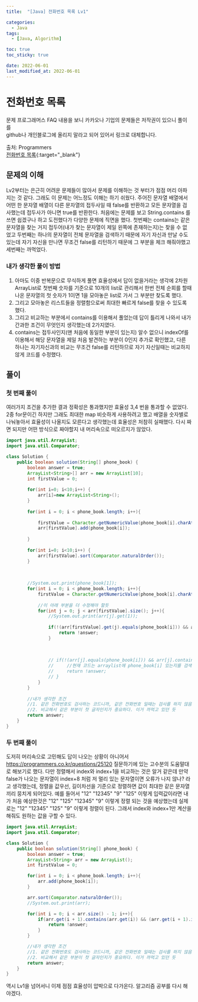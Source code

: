 ```yaml
---
title:  "[Java] 전화번호 목록 Lv1" 

categories:
  - Java
tags:
  - [Java, Algorithm]

toc: true
toc_sticky: true

date: 2022-06-01
last_modified_at: 2022-06-01
---
```



# 전화번호 목록

문제 프로그래머스 FAQ 내용을 보니 카카오나 기업의 문제들은 저작권이 있으니 풀이를<br>
github나 개인블로그에 올리지 말라고 되어 있어서 링크로 대체합니다.

출처: Programmers <br>
[전화번호 목록](https://programmers.co.kr/learn/courses/30/lessons/42577){:target="_blank"}  




## 문제의 이해
Lv2부터는 은근히 어려운 문제들이 많아서 문제를 이해하는 것 부터가 점점 머리 아파지는 것 같다.
그래도 이 문제는 어느정도 이해는 하기 쉬웠다.
주어진 문자열 배열에서 어떤 한 문자열 배열이 다른 문자열의 접두사일 때 false를 반환하고 모든 문자열을 검사했는데 접두사가 아니면 true를 반환한다.
처음에는 문제를 보고 String.contains 를 쓰면 쉽겠구나 하고 도전했다가 다양한 문제에 직면을 했다. 
첫번째는 contains는 같은 문자열을 찾는 거지 접두어(내가 찾는 문자열이 제일 왼쪽에 존재하는지)는 찾을 수 없었고
두번째는 하나의 문자열이 전체 문자열을 검색하기 때문에 자기 자신과 만날 수도 있는데 자기 자신을 만나면 무조건 false를 리턴하기 때문에 그 부분을 체크 해줘야했고
세번째는 까먹었다.


### 내가 생각한 풀이 방법
1. 아마도 이중 반복문으로 무식하게 풀면 효율성에서 답이 없을거라는 생각에 2차원 ArrayList로 첫번째 숫자를 기준으로 10개의 list로 관리해서 한번 전체 순회를 할때 나온 문자열의 첫 숫자가 1이면
1을 모아놓은 list로 가서 그 부분만 찾도록 했다.
2. 그리고 모아놓은 리스트들을 정렬함으로써 최대한 빠르게 false를 찾을 수 있도록 했다.
3. 그리고 비교하는 부분에서 contains를 이용해서 풀었는데 답이 틀리게 나와서 내가 간과한 조건이 무엇인지 생각했는데 2가지였다.
4. contains는 접두사인지(맨 처음에 동일한 부분이 있는지) 알수 없으니 indexOf를 이용해서 해당 문자열을 제일 처음 발견하는 부분이 0인지 추가로 확인했고, 다른 하나는 자기자신과의 비교는 무조건 false를 리턴하므로 자기 자신일때는 비교하지 않게 코드를 수정했다.

## 풀이
### 첫 번째 풀이
여러가지 조건을 추가한 결과 정확성은 통과했지만 효율성 3,4 번을 통과할 수 없었다. 2중 for문이긴 하지만 그래도 최대한 map 비슷하게 사용하려고 했고 배열을 숫자별로 나눠놓아서 효율성이 나올지도 모른다고 생각했는데 효율성은 처참히 실패했다.
다시 짜면 되지만 어떤 방식으로 짜야할지 내 머리속으로 떠오르지가 않았다.

```java
import java.util.ArrayList;
import java.util.Comparator;

class Solution {
    public boolean solution(String[] phone_book) {
        boolean answer = true;
        ArrayList<String>[] arr = new ArrayList[10];
        int firstValue = 0;
        
        for(int i=0; i<10;i++) {
		    arr[i]=new ArrayList<String>();
	    }
        
        for(int i = 0; i < phone_book.length; i++){
            
            firstValue = Character.getNumericValue(phone_book[i].charAt(0));
            arr[firstValue].add(phone_book[i]);
            
        }
        
        for(int i=0; i<10;i++) {
		    arr[firstValue].sort(Comparator.naturalOrder());
	    }
        
        
        
        //System.out.print(phone_book[1]);
        for(int i = 0; i < phone_book.length; i++){
            firstValue = Character.getNumericValue(phone_book[i].charAt(0));
            
            //이 아래 부분을 더 수정해야 할듯
            for(int j = 0; j < arr[firstValue].size(); j++){
                //System.out.print(arr[j].get(1));
                
                if(!(arr[firstValue].get(j).equals(phone_book[i])) && arr[firstValue].get(j).contains(phone_book[i]) && (arr[firstValue].get(j).indexOf(phone_book[i])) == 0){
                    return !answer;
                }
                
                
                
                // if(!(arr[j].equals(phone_book[i])) && arr[j].contains(phone_book[i])){  //contains로 검사하면 같은 값을 찾는 것이지 문제의 조건인 접두어를 찾는게 아니다.
                //     //현재 코드는 arraylist에 phone_book[i] 있는지를 검색하는데 이게 아니고 arraylist에 있는 요소를 꺼내와서 phone_book[i] 와 겹치는 부분이 있는지를 검사해야 접두어 검사가 된다.
                //     return !answer;
                // }
            }
        }
        
        //내가 생각한 조건
        //1. 같은 전화번호도 검사하는 코드니까, 같은 전화번호 일때는 검사를 하지 않음
        //2. 비교해서 같은 부분이 첫 글자인지가 중요하다. 이거 까먹고 있던 듯
        return answer;
    }
}
```

### 두 번째 풀이
도저히 머리속으로 고민해도 답이 나오는 상황이 아니어서 https://programmers.co.kr/questions/25120 질문하기에 있는 고수분의 도움말대로 해보기로 했다.
다만 정렬해서 index와 index+1을 비교하는 것은 알거 같은데 만약 false가 나오는 문자열이 index+8 처럼 저 멀리 있는 문자열이면 오류가 나지 않나? 라고 생각했는데, 정렬을 값우선, 길이차선을 기준으로 정렬하면 값이 최대한 같은 문자열끼리 뭉치게 되어있다. 예를 들어서 "12" "12345" "9" "125" 이렇게 입력값이라면 내가 처음 예상한것은 "12" "125" "12345" "9" 이렇게 정렬 되는 것을 예상했는데 실제로는 "12" "12345" "125" "9" 이렇게 정렬이 된다.
그래서 index와 index+1만 계산을 해줘도 원하는 값을 구할 수 있다.


```java
import java.util.ArrayList;
import java.util.Comparator;

class Solution {
    public boolean solution(String[] phone_book) {
        boolean answer = true;
        ArrayList<String> arr = new ArrayList();
        int firstValue = 0;

        for(int i = 0; i < phone_book.length; i++){
            arr.add(phone_book[i]);
        }

        arr.sort(Comparator.naturalOrder());
        //System.out.print(arr);

        for(int i = 0; i < arr.size() - 1; i++){
            if(arr.get(i + 1).contains(arr.get(i)) && (arr.get(i + 1).indexOf(arr.get(i))) == 0){
                return !answer;
            }
        }

        //내가 생각한 조건
        //1. 같은 전화번호도 검사하는 코드니까, 같은 전화번호 일때는 검사를 하지 않음
        //2. 비교해서 같은 부분이 첫 글자인지가 중요하다. 이거 까먹고 있던 듯
        return answer;
    }
}
```
역시 Lv1을 넘어서니 이제 점점 효율성이 압박으로 다가온다.
알고리즘 공부를 다시 해야겠다.


<br>



<!-- [맨 위](#){: .btn .btn--primary }{: .align-right} 스크롤시 자동으로 up to 화살표가 나오므로 삭제 -->
